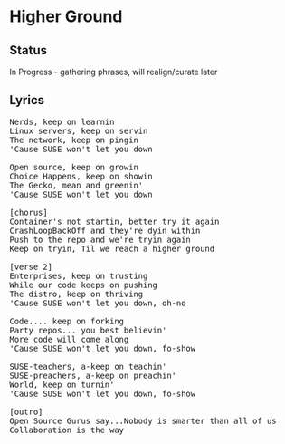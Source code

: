 # Higher Ground

## Status
In Progress - gathering phrases, will realign/curate later

## Lyrics
<pre>
Nerds, keep on learnin
Linux servers, keep on servin
The network, keep on pingin
'Cause SUSE won't let you down

Open source, keep on growin
Choice Happens, keep on showin
The Gecko, mean and greenin'
'Cause SUSE won't let you down

[chorus]
Container's not startin, better try it again
CrashLoopBackOff and they're dyin within
Push to the repo and we're tryin again
Keep on tryin, Til we reach a higher ground

[verse 2]
Enterprises, keep on trusting
While our code keeps on pushing
The distro, keep on thriving
'Cause SUSE won't let you down, oh-no

Code.... keep on forking
Party repos... you best believin'
More code will come along
'Cause SUSE won't let you down, fo-show

SUSE-teachers, a-keep on teachin'
SUSE-preachers, a-keep on preachin'
World, keep on turnin'
'Cause SUSE won't let you down, fo-show

[outro]
Open Source Gurus say...Nobody is smarter than all of us
Collaboration is the way
</pre>
